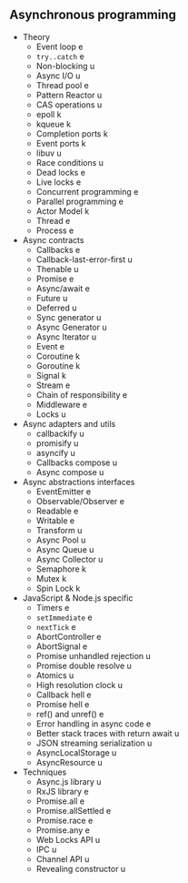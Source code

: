 ## Asynchronous programming

- Theory
  - Event loop e
  - `try..catch` e
  - Non-blocking u
  - Async I/O u
  - Thread pool e
  - Pattern Reactor u
  - CAS operations u
  - epoll k
  - kqueue k
  - Completion ports k
  - Event ports k
  - libuv u
  - Race conditions u
  - Dead locks e
  - Live locks e
  - Concurrent programming e
  - Parallel programming e
  - Actor Model k
  - Thread e
  - Process e
- Async contracts
  - Callbacks e
  - Callback-last-error-first u
  - Thenable u
  - Promise e
  - Async/await e
  - Future u
  - Deferred u
  - Sync generator u
  - Async Generator u
  - Async Iterator u
  - Event e
  - Coroutine k
  - Goroutine k
  - Signal k
  - Stream e
  - Chain of responsibility e
  - Middleware e
  - Locks u
- Async adapters and utils
  - callbackify u
  - promisify u
  - asyncify u
  - Callbacks compose u
  - Async compose u
- Async abstractions interfaces
  - EventEmitter e
  - Observable/Observer e
  - Readable e
  - Writable e
  - Transform u
  - Async Pool u
  - Async Queue u
  - Async Collector u
  - Semaphore k
  - Mutex k
  - Spin Lock k
- JavaScript & Node.js specific
  - Timers e
  - `setImmediate` e
  - `nextTick` e
  - AbortController e
  - AbortSignal e
  - Promise unhandled rejection u
  - Promise double resolve u
  - Atomics u
  - High resolution clock u
  - Callback hell e
  - Promise hell e
  - ref() and unref() e
  - Error handling in async code e
  - Better stack traces with return await u
  - JSON streaming serialization u
  - AsyncLocalStorage u
  - AsyncResource u
- Techniques
  - Async.js library u
  - RxJS library e
  - Promise.all e
  - Promise.allSettled e
  - Promise.race e
  - Promise.any e
  - Web Locks API u
  - IPC u
  - Channel API u
  - Revealing constructor u
